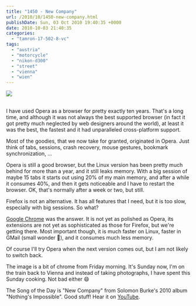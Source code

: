 ```yaml
---
title: "1450 - New Company"
url: /2010/10/1450-new-company.html
publishDate: Sun, 03 Oct 2010 19:40:35 +0000
date: 2010-10-03 21:40:35
categories: 
  - "tamron-17-502-8-vc"
tags: 
  - "austria"
  - "motorcycle"
  - "nikon-d300"
  - "street"
  - "vienna"
  - "wien"
---
```

<div class="container">
<div class="center"><a target="_blank" href="https://d25zfm9zpd7gm5.cloudfront.net/1200x1200/2010/20101001_080809_ps.jpg"><img src="https://d25zfm9zpd7gm5.cloudfront.net/0600x0600/2010/20101001_080809_ps.jpg" /></a></div>
</div>
<br />

I have used Opera as a browser for pretty exactly ten years. That's a long time, and although it was not always the best supported browser (in fact it got pretty much neglected by web designers around the world), at least it was the best, the fastest and it had unparalleled cross-platform support.

Most of the goodies, that we now take for granted, originated in Opera. Just think of tabs, sessions, crash recovery, mouse gestures, bookmark synchronization, ... 

Opera is still a good browser, but the Linux version has been pretty much behind for more than a year, and it still leaks memory. With a big session of maybe 15 tabs it starts out using 20% of my main memory, and after a while it consumes 40%, and then it gets noticeable and I have to restart the browser. OK, that's normally after a week or two, but still.

Firefox is not an alternative. It has all features that I need, but it is too slow, especially with big sessions. So what?

<a target="_blank" href="http://www.google.com/chrome">Google Chrome</a> was the answer. It is not yet as polished as Opera, its extensions are not yet as sophisticated as those for Firefox, but we're getting there. Most important though, it is much faster on Linux, faster in GMail (small wonder 🙂), and it consumes much less memory.

 Of course I'll try Opera when the next version comes out, but I am not likely to switch back.

The image is a bit of chrome from Friday morning. It's Sunday now, I'm on the train back to Vienna and instead of taking photographs, I have spent this Sunday cooking. Not bad either 😄

The Song of the Day is "New Company" from Solomon Burke's 2010 album "Nothing's Impossible". Good stuff! Hear it on <a target="_blank" href="http://www.youtube.com/watch?v=G6Uz9bl-Fws">YouTube</a>.
